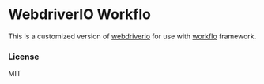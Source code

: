 WebdriverIO Workflo
===========

This is a customized version of [webdriverio](http://webdriver.io) for use with [workflo](https://github.com/flohil/workflo) framework.

### License

MIT